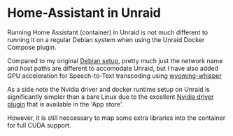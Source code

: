 # Home-Assistant in Unraid

Running Home Assistant (container) in Unraid is not much different to running it on a regular Debian system when using the Unraid Docker Compose plugin.

Compared to my original [Debian setup](https://github.com/Fraddles/Home-Automation/tree/main/Home-Assistant), pretty much just the network name and host paths are different to accomodate Unraid, but I have also added GPU acceleration for Speech-to-Text transcoding using [wyoming-whisper](https://github.com/Fraddles/Home-Automation/tree/main/Voice-Assistant)

As a side note the Nvidia driver and docker runtime setup on Unraid is significantly simpler than a bare Linux due to the excellent [Nvidia driver plugin](https://forums.unraid.net/topic/98978-plugin-nvidia-driver/) that is available in the 'App store'.

However, it is still neccessary to map some extra libraries into the container for full CUDA support.
